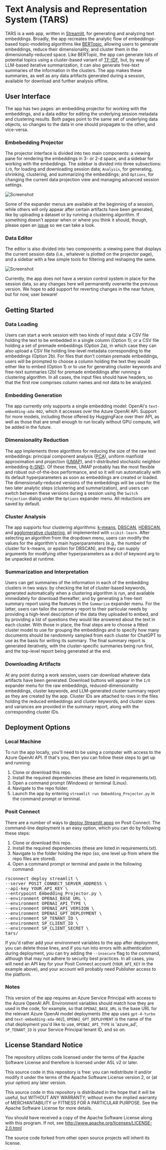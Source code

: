 # Text Analysis and Representation System (TARS)
TARS is a web app, written in [Streamlit](https://streamlit.io/), for generating and analyzing text embeddings. Broadly, the app recreates the analytic flow of embeddings-based topic-modeling algorithms like [BERTopic](https://maartengr.github.io/BERTopic/index.html), allowing users to generate embeddings, reduce their dimensionality, and cluster them in the dimensionally-reduced space. Like BERTopic, the app can generate lists of potential topics using a cluster-based variant of [TF-IDF](https://en.wikipedia.org/wiki/Tf–idf), but, by way of LLM-based iterative summarization, it can also generate free-text summaries of the information in the clusters. The app makes these summaries, as well as any data artifacts generated during a session, available for download and further analysis offline.

## User Interface
The app has two pages: an embedding projector for working with the embeddings, and a data editor for editing the underlying session metadata and clustering results. Both pages point to the same set of underlying data objects, so changes to the data in one should propagate to the other, and vice-versa.

### Embebedding Projector
The projector interface is divided into two main components: a viewing pane for rendering the embeddings in 3- or 2-d space, and a sidebar for working with the embeddings. The sidebar is divided into three subsections: `I/O`, for loading and downloading session data; `Analysis`, for generating, shrinking, clustering, and summarizing the embeddings; and `Options`, for changing the current data projection view and managing advanced session settings.

![Screenshot](data/main.png)

Some of the expander menus are available at the beginning of a session, while others will only appear after certain artifacts have been generated, like by uploading a dataset or by running a clustering algorithm. If something doesn't appear when or where you think it should, though, please open an [issue](https://github.com/scotthlee/nlp-tool/issues/) so we can take a look.

### Data Editor
The editor is also divided into two components: a viewing pane that displays the current session data (i.e., whatever is plotted on the projector page), and a sidebar with a few simple tools for filtering and reshaping the same. 

![Screenshot](data/editor_page.png)

Currently, the app does not have a version control system in place for the session data, so any changes here will permanently overwrite the previous version. We hope to add support for reverting changes in the near future, but for now, user beware!

## Getting Started
### Data Loading
Users can start a work session with two kinds of input data: a CSV file holding the text to be embedded in a single column (Option 1); or a CSV file holding a set of premade embeddings (Option 2a), in which case they can also upload a CSV file holding line-level metadata corresponding to the embeddings (Option 2b). For files that don't contain premade embeddings, users will be prompted to choose a column holding the text they would either like to embed (Option 1) or to use for generating cluster keywords and free-text summaries (2b) for premade embeddings after running a clustering algorithm. In all cases, the input files should have headers, so that the first row comprises column names and not data to be analyzed.

### Embedding Generation
The app currently only supports a single embedding model: OpenAI's `text-embedding-ada-002`, which it accesses over the Azure OpenAI API. Support for more models, including those offered by HuggingFace over their API, as well as those that are small enough to run locally without GPU compute, will be added in the future.

### Dimensionality Reduction
The app implements three algorithms for reducing the size of the raw text embeddings: principal component analysis ([PCA](https://en.wikipedia.org/wiki/Principal_component_analysis)), uniform manfiold approximation and projection ([UMAP](https://umap-learn.readthedocs.io/en/latest/)), and t-distributed stochastic neighbor embedding ([t-SNE](https://en.wikipedia.org/wiki/T-distributed_stochastic_neighbor_embedding)). Of these three, UMAP probably has the most flexible and robust out-of-the-box performance, and so it will run automatically with its default hyperparameters as soon as embeddings are created or loaded. The dimensionally-reduced versions of the embeddings will be used for the two later analytic steps (clustering and summarization), and users can switch between these versions during a session using the `Switch Projection` dialog under the `Options` expander menu. All reductions are saved by default.

### Cluster Analysis
The app supports four clustering algorithms: [k-means](https://en.wikipedia.org/wiki/K-means_clustering), [DBSCAN](https://en.wikipedia.org/wiki/DBSCAN), [HDBSCAN](https://hdbscan.readthedocs.io/en/latest/how_hdbscan_works.html), and [agglomerative clustering](https://en.wikipedia.org/wiki/Hierarchical_clustering), all implemented with `scikit-learn`. After selecting an algorithm from the dropdown menu, users can modify the values for the algorithm's main hyperparameters (e.g., the number of cluster for k-means, or epsilon for DBSCAN), and they can supply arguments for modifying other hyperparameters as a dict of keyword arg to be unpacked at runtime.

### Summarization and Interpretation
Users can get summaries of the information in each of the embedding clusters in two ways: by checking the list of cluster-based keywords, generated automatically when a clustering algorithm is run, and available immediately for download thereafter; and by generating a free-text summary report using the features in the `Summarize` expander menu. For the latter, users can tailor the summary report to their particular needs by providing a high-level description of the data they uploaded to embed, and by providing a list of questions they would like answered about the text in each cluster. With those in place, the final steps are to choose a fitted cluster model to use for groupng the embeddings and to specify how many documents should be randommly sampled from each cluster for ChatGPT to use as the basis for writing its summary. The final summary report is generated iteratively, with the cluster-specific summaries being run first, and the top-level report being generated at the end.

### Downloading Artifacts
At any point during a work session, users can download whatever data artifacts have been generated. Download buttons will appear in the `I/O` expander menu for the raw embeddings, reduced-dimensionality embeddings, cluster keywords, and LLM-generated cluster summary report as they are created by the app. Cluster IDs are attached to rows in the files holding the reduced embeddings and cluster keywords, and cluster sizes and variances are provided in the summary report, along with the corresponding cluster IDs. 

## Deployment Options
### Local Machine
To run the app locally, you'll need to be using a computer with access to the Azure OpenAI API. If that's you, then you can follow these steps to get up and running:

1. Clone or download this repo.
2. Install the required dependencies (these are listed in requirements.txt).
3. Open a command prompt (Windows) or terminal (Linux).
4. Navigate to the repo folder.
5. Launch the app by entering `streamlit run Embedding_Projector.py` in the command prompt or terminal.

### Posit Connect
There are a number of ways to [deploy Streamlit apps](https://docs.posit.co/connect/user/streamlit/) on Posit Connect. The command-line deployment is an easy option, which you can do by following these steps:

1. Clone or download this repo.
2. Install the required dependencies (these are listed in requirements.txt).
3. Navigate to the folder holding the repo (so, one level up from where the repo files are stored).
4. Open a command prompt or terminal and paste in the following command:

<pre>rsconnect deploy streamlit \
--server POSIT_CONNECT_SERVER_ADDRESS \
--api-key YOUR_API_KEY \
--entrypoint Embedding_Projector.py \
--environment OPENAI_BASE_URL \
--environment OPENAI_API_TYPE \
--environment OPENAI_API_VERSION \
--environment OPENAI_GPT_DEPLOYMENT \
--environment SP_TENANT_ID \
--environment SP_CLIENT_ID \
--environment SP_CLIENT_SECRET \
tars/</pre>

If you'd rather add your environment variables to the app after deployment, you can delete those lines, and if you run into errors with authentication during deployment, you can try adding the `--insecure` flag to the command, although that may not adhere to security best practices. In all cases, you will need an API key for your Posit Connect account (`YOUR_API_KEY` in the example above), and your account will probably need Publisher access to the platform.

### Notes
This version of the app requires an Azure Service Principal with access to the Azure OpenAI API. Environment variables should match how they are used in the code, for example, so that `OPENAI_BASE_URL` is the base URL for the relevant Azure OpenAI model deployments (the app uses `gpt-4-turbo` and `text-embedding-ada-002`), `OPENAI_GPT_DEPLOYMENT` is the name of the chat deployment you'd like to use, `OPENAI_API_TYPE` is 'azure_ad', `SP_TENANT_ID` is your Service Principal tenant ID, and so on.

## License Standard Notice
The repository utilizes code licensed under the terms of the Apache Software
License and therefore is licensed under ASL v2 or later.

This source code in this repository is free: you can redistribute it and/or modify it under
the terms of the Apache Software License version 2, or (at your option) any
later version.

This source code in this repository is distributed in the hope that it will be useful, but WITHOUT ANY
WARRANTY; without even the implied warranty of MERCHANTABILITY or FITNESS FOR A
PARTICULAR PURPOSE. See the Apache Software License for more details.

You should have received a copy of the Apache Software License along with this
program. If not, see http://www.apache.org/licenses/LICENSE-2.0.html

The source code forked from other open source projects will inherit its license.
